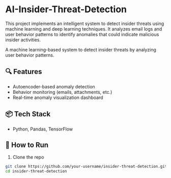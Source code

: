 # AI-Insider-Threat-Detection
This project implements an intelligent system to detect insider threats using machine learning and deep learning techniques. It analyzes email logs and user behavior patterns to identify anomalies that could indicate malicious insider activities.


A machine learning-based system to detect insider threats by analyzing user behavior patterns.

## 🔍 Features
- Autoencoder-based anomaly detection
- Behavior monitoring (emails, attachments, etc.)
- Real-time anomaly visualization dashboard

## 📦 Tech Stack
- Python, Pandas, TensorFlow

## 🧪 How to Run

1. Clone the repo
```bash
git clone https://github.com/your-username/insider-threat-detection.git
cd insider-threat-detection

